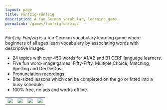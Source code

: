 ```yaml
---
layout: page
title: Fünfzig-Fünfzig
description: A fun German vocabulary learning game.
permalink: /games/funfzigfunfzig/
---
```


*Fünfzig-Fünfzig* is a fun German vocabulary learning game where beginners of all ages learn vocabulary by associating words with descriptive images.

- 24 topics with over 450 words for A1/A2 and B1 CERF language learners.
- Five fun word-image games: Fifty-Fifty, Multiple Choice, Matching, Spelling and DerDieDas.
- Pronunciation recordings.
- Bite-sized lessons which can be completed on the go or fitted into a busy schedule.
- 100% free, no ads and works offline.

<table style="width:100%" height="100%" cellspacing="5" cellpadding="0">
  <tr>
    <td align="center"><img src="{{site.url}}/assets/images/games/funfzigfunfzig/screenshot1.png"></td>
    <td align="center"><img src="{{site.url}}/assets/images/games/funfzigfunfzig/screenshot2.png"></td>
    <td align="center"><img src="{{site.url}}/assets/images/games/funfzigfunfzig/screenshot3.png"></td>
    <td align="center"><img src="{{site.url}}/assets/images/games/funfzigfunfzig/screenshot4.png"></td>
  </tr>
</table>
<table>
  <tr>
    <td align="center"><img src="{{site.url}}/assets/images/games/funfzigfunfzig/screenshot5.png"></td>
    <td align="center"><img src="{{site.url}}/assets/images/games/funfzigfunfzig/screenshot6.png"></td>
    <td align="center"><img src="{{site.url}}/assets/images/games/funfzigfunfzig/screenshot7.png"></td>
    <td align="center"><img src="{{site.url}}/assets/images/games/funfzigfunfzig/screenshot8.png"></td>
    <td align="center"><img src="{{site.url}}/assets/images/games/funfzigfunfzig/screenshot9.png"></td>
  </tr>
</table>

*Fünfzig-Fünfzig* is presently in development and will be released soon for testing. If you would like to join the early access testing phase, then please sign up below!

<iframe src="https://docs.google.com/forms/d/e/1FAIpQLSeRcZXR5oA-rOZTpN7HTOYH8YfgVB7np24xNfzUKl9FCOes5g/viewform?embedded=true" width="100%" height="900" frameborder="0" marginheight="0" marginwidth="0">Loading...</iframe>

Special thanks to ResponsiveVoice's speech synthesis.

<!-- [Press Release]({{page.url}}press){:target="_blank"}. [Press Kit]({{page.url}}presskit){:target="_blank"}. -->
